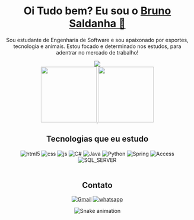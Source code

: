 <div>
  
  <h1 align="center">
    Oi Tudo bem? Eu sou o 
    <a href="https://www.linkedin.com/in/edududuribeiro/">Bruno Saldanha 👋</a>
  </h1>
  
  <p align="center">
    Sou estudante de Engenharia de Software e sou apaixonado por esportes, tecnologia e animais. Estou focado e determinado nos estudos, para adentrar no mercado de trabalho!
    
  </p>
<div align="center">
  <img href="https://www.linkedin.com/in/bsoliveirasoftware/" src="https://img.shields.io/badge/LinkedIn-0077B5?style=for-the-badge&logo=linkedin&logoColor=white"
</div>


<div align="center">
  <a href="https://github.com/Saldanhaa7">
    <img height="150em" src="https://github-readme-stats.vercel.app/api?username=Saldanhaa7&count_private=true&include_all_commits=true&show_icons=true&theme=tokyonight&hide_border=false&show_owner=true"/>
    <img height="150em" src="https://github-readme-stats.vercel.app/api/top-langs/?username=Saldanhaa7&theme=tokyonight&hide_border=false&&layout=compact"/>
  </a>
</div>

## Tecnologias que eu estudo

<div style="display: inline_block">
  <img align="center" alt="html5" src="https://img.shields.io/badge/HTML5-E34F26?style=for-the-badge&logo=html5&logoColor=white" />
  <img align="center" alt="css" src="https://img.shields.io/badge/CSS3-1572B6?style=for-the-badge&logo=css3&logoColor=white" />
  <img align="center" alt="js" src="https://img.shields.io/badge/JavaScript-F7DF1E?style=for-the-badge&logo=javascript&logoColor=black" />
  <img align="center" alt="C#" src="https://img.shields.io/badge/C%23-239120?style=for-the-badge&logo=c-sharp&logoColor=white"/>
  <img align="center" alt="Java" src="https://img.shields.io/badge/Java-ED8B00?style=for-the-badge&logo=openjdk&logoColor=white" />
  <img align="center" alt="Python" src="https://img.shields.io/badge/Python-14354C?style=for-the-badge&logo=python&logoColor=white" />
  <img align="center" alt="Spring" src="https://img.shields.io/badge/Spring-6DB33F?style=for-the-badge&logo=spring&logoColor=white" />
  <img align="center" alt="Access" src="https://img.shields.io/badge/Microsoft_Access-A4373A?style=for-the-badge&logo=microsoft-access&logoColor=white" />
  <img align="center" alt="SQL_SERVER" src="https://img.shields.io/badge/Microsoft_SQL_Server-CC2927?style=for-the-badge&logo=microsoft-sql-server&logoColor=white" />
</div><br/>


## Contato

[![Gmail](https://img.shields.io/badge/Gmail-D14836?style=for-the-badge&logo=gmail&logoColor=white)](mailto:bruno14042003@gmail.com)
[![whatsapp](https://img.shields.io/badge/WhatsApp-25D366?style=for-the-badge&logo=whatsapp&logoColor=white)](tel:+5511981471987)

  
  ![Snake animation](https://github.com/Saldanhaa7/Saldanhaa7/blob/output/github-contribution-grid-snake.svg)
</div>
